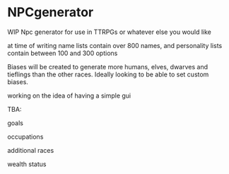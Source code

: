 # NPCgenerator

WIP Npc generator for use in TTRPGs or whatever else you would like

at time of writing name lists contain over 800 names, and personality lists contain between 100 and 300 options

Biases will be created to generate more humans, elves, dwarves and tieflings than the other races. Ideally looking to be able to set custom biases.

working on the idea of having a simple gui

TBA:

goals

occupations

additional races

wealth status
